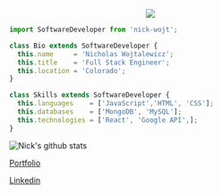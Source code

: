 <p align="center">
  <img src="https://images.unsplash.com/photo-1603298529316-06ab1d7b86d7?ixid=MnwxMjA3fDB8MHxwaG90by1wYWdlfHx8fGVufDB8fHx8&ixlib=rb-1.2.1&auto=format&fit=crop&w=2046&q=80"  />
</p>

```js
import SoftwareDeveloper from 'nick-wojt';

class Bio extends SoftwareDeveloper {
  this.name     = 'Nicholas Wojtalewicz';
  this.title    = 'Full Stack Engineer';
  this.location = 'Colorado';
}

class Skills extends SoftwareDeveloper {
  this.languages    = ['JavaScript','HTML', 'CSS'];
  this.databases    = ['MongoDB', 'MySQL'];
  this.technologies = ['React', 'Google API',];
}
```

![Nick's github stats](https://github-readme-stats.vercel.app/api?username=nickwojt&bg_color=071A2C&icon_color=4194FD&show_icons=true&count_private=true&theme=tokyonight&line_height=27&text_color=FFFFFF&show_icons=true&hide=stars,issues)

[Portfolio](https://nickwojt.github.io/portfolio-cbc/)

[Linkedin](www.linkedin.com/in/nicholas-wojtalewicz-78b833144)
